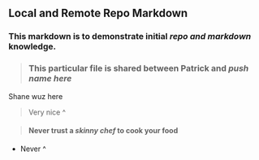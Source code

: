 ## **Local and Remote Repo Markdown**  

### This markdown is to demonstrate initial _repo and markdown_ knowledge.  

> ### This particular file is shared between Patrick and _push name here_
Shane wuz here
> Very nice ^

> #### Never trust a **_skinny chef_** to cook your food
* Never ^
